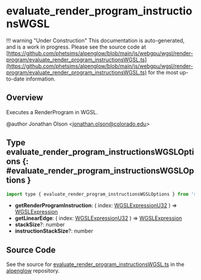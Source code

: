 # evaluate_render_program_instructionsWGSL

!!! warning "Under Construction"
    This documentation is auto-generated, and is a work in progress. Please see the source code at
    [https://github.com/phetsims/alpenglow/blob/main/js/webgpu/wgsl/render-program/evaluate_render_program_instructionsWGSL.ts](https://github.com/phetsims/alpenglow/blob/main/js/webgpu/wgsl/render-program/evaluate_render_program_instructionsWGSL.ts) for the most up-to-date information.

## Overview

Executes a RenderProgram in WGSL.

@author Jonathan Olson &lt;jonathan.olson@colorado.edu&gt;

## Type evaluate_render_program_instructionsWGSLOptions {: #evaluate_render_program_instructionsWGSLOptions }


```js
import type { evaluate_render_program_instructionsWGSLOptions } from 'scenerystack/alpenglow';
```


- **getRenderProgramInstruction**: ( index: [WGSLExpressionU32](../alpenglow/WGSLString.md#WGSLExpressionU32) ) =&gt; [WGSLExpression](../alpenglow/WGSLString.md#WGSLExpression)
- **getLinearEdge**: ( index: [WGSLExpressionU32](../alpenglow/WGSLString.md#WGSLExpressionU32) ) =&gt; [WGSLExpression](../alpenglow/WGSLString.md#WGSLExpression)
- **stackSize**?: <span style="color: hsla(calc(var(--md-hue) + 180deg),80%,40%,1);">number</span>
- **instructionStackSize**?: <span style="color: hsla(calc(var(--md-hue) + 180deg),80%,40%,1);">number</span>




## Source Code

See the source for [evaluate_render_program_instructionsWGSL.ts](https://github.com/phetsims/alpenglow/blob/main/js/webgpu/wgsl/render-program/evaluate_render_program_instructionsWGSL.ts) in the [alpenglow](https://github.com/phetsims/alpenglow) repository.

